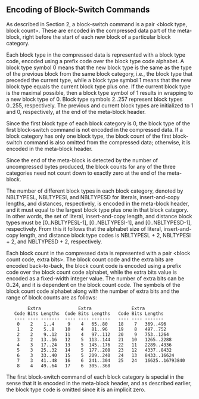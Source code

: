 ## Encoding of Block-Switch Commands

As described in Section 2, a block-switch command is a pair &lt;block type, block count&gt;.  These are encoded in the compressed data part of the meta-block, right before the start of each new block of a particular block category.



Each block type in the compressed data is represented with a block type code, encoded using a prefix code over the block type code alphabet.  A block type symbol 0 means that the new block type is the same as the type of the previous block from the same block category, i.e., the block type that preceded the current type, while a block type symbol 1 means that the new block type equals the current block type plus one.  If the current block type is the maximal possible, then a block type symbol of 1 results in wrapping to a new block type of 0.  Block type symbols 2..257 represent block types 0..255, respectively.  The previous and current block types are initialized to 1 and 0, respectively, at the end of the meta-block header.



Since the first block type of each block category is 0, the block type of the first block-switch command is not encoded in the compressed data.  If a block category has only one block type, the block count of the first block-switch command is also omitted from the compressed data; otherwise, it is encoded in the meta-block header.



Since the end of the meta-block is detected by the number of uncompressed bytes produced, the block counts for any of the three categories need not count down to exactly zero at the end of the meta-block.



The number of different block types in each block category, denoted by NBLTYPESL, NBLTYPESI, and NBLTYPESD for literals, insert-and-copy lengths, and distances, respectively, is encoded in the meta-block header, and it must equal to the largest block type plus one in that block category.  In other words, the set of literal, insert-and-copy length, and distance block types must be \[0..NBLTYPESL-1\], \[0..NBLTYPESI-1\], and \[0..NBLTYPESD-1\], respectively.  From this it follows that the alphabet size of literal, insert-and-copy length, and distance block type codes is NBLTYPESL + 2, NBLTYPESI + 2, and NBLTYPESD + 2, respectively.



Each block count in the compressed data is represented with a pair &lt;block count code, extra bits&gt;.  The block count code and the extra bits are encoded back-to-back, the block count code is encoded using a prefix code over the block count code alphabet, while the extra bits value is encoded as a fixed-width integer value.  The number of extra bits can be 0..24, and it is dependent on the block count code. The symbols of the block count code alphabet along with the number of extra bits and the range of block counts are as follows:

```
        Extra              Extra               Extra
   Code Bits Lengths  Code Bits Lengths   Code Bits Lengths
   ---- ---- -------  ---- ---- -------   ---- ---- -------
    0    2    1..4     9    4   65..80    18    7   369..496
    1    2    5..8    10    4   81..96    19    8   497..752
    2    2    9..12   11    4   97..112   20    9   753..1264
    3    2   13..16   12    5  113..144   21   10   1265..2288
    4    3   17..24   13    5  145..176   22   11   2289..4336
    5    3   25..32   14    5  177..208   23   12   4337..8432
    6    3   33..40   15    5  209..240   24   13   8433..16624
    7    3   41..48   16    6  241..304   25   24   16625..16793840
    8    4   49..64   17    6  305..368
```

The first block-switch command of each block category is special in the sense that it is encoded in the meta-block header, and as described earlier, the block type code is omitted since it is an implicit zero.







